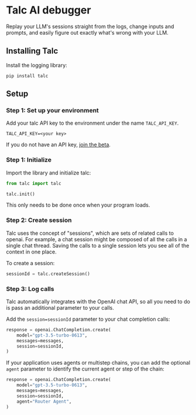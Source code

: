 # Talc AI debugger

Replay your LLM's sessions straight from the logs, change inputs and prompts, and easily figure out exactly what's wrong with your LLM.

## Installing Talc

Install the logging library:

```
pip install talc
```

## Setup

### Step 1: Set up your environment

Add your talc API key to the environment under the name `TALC_API_KEY`.

```
TALC_API_KEY=<your key>
```

If you do not have an API key, [join the beta](https://talc.ai).

### Step 1: Initialize

Import the library and initialize talc:

```python
from talc import talc

talc.init()

```

This only needs to be done once when your program loads.

### Step 2: Create session

Talc uses the concept of "sessions", which are sets of related calls to openai. For example, a chat session might be composed of all the calls in a single chat thread. Saving the calls to a single session lets you see all of the context in one place.

To create a session:

```python
sessionId = talc.createSession()
```

### Step 3: Log calls


Talc automatically integrates with the OpenAI chat API, so all you need to do is pass an additional parameter to your calls. 

Add the `session=sessionId` parameter to your chat completion calls:

```python
response = openai.ChatCompletion.create(
    model="gpt-3.5-turbo-0613",
    messages=messages,
    session=sessionId,
)
```

If your application uses agents or multistep chains, you can add the optional `agent` parameter to identify the current agent or step of the chain:

```python
response = openai.ChatCompletion.create(
    model="gpt-3.5-turbo-0613",
    messages=messages,
    session=sessionId,
    agent="Router Agent",
)
```